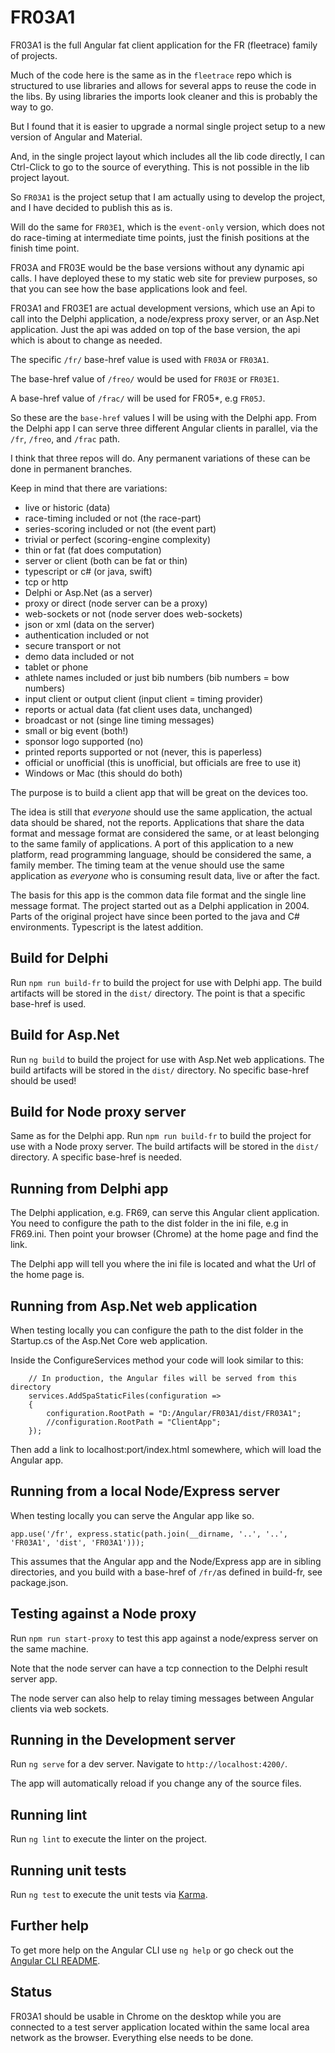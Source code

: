 ﻿# FR03A1

FR03A1 is the full Angular fat client application for the FR (fleetrace) family of projects.

Much of the code here is the same as in the `fleetrace` repo which is structured to use libraries and allows for several apps to reuse the code in the libs. By using libraries the imports look cleaner and this is probably the way to go.

But I found that it is easier to upgrade a normal single project setup to a new version of Angular and Material.

And, in the single project layout which includes all the lib code directly, I can Ctrl-Click to go to the source of everything. This is not possible in the lib project layout.

So `FR03A1` is the project setup that I am actually using to develop the project, and I have decided to publish this as is.

Will do the same for `FR03E1`, which is the `event-only` version, which does not do race-timing at intermediate time points, just the finish positions at the finish time point.

FR03A and FR03E would be the base versions without any dynamic api calls. I have deployed these to my static web site for preview purposes, so that you can see how the base applications look and feel.

FR03A1 and FR03E1 are actual development versions, which use an Api to call into the Delphi application, a node/express proxy server, or an Asp.Net application. Just the api was added on top of the base version, the api which is about to change as needed.

The specific `/fr/` base-href value is used with `FR03A` or `FR03A1`.

The base-href value of `/freo/` would be used for `FR03E` or `FR03E1`.

A base-href value of `/frac/` will be used for FR05*, e.g `FR05J`.

So these are the `base-href` values I will be using with the Delphi app.
From the Delphi app I can serve three different Angular clients in parallel, via the `/fr`, `/freo`, and `/frac` path.

I think that three repos will do. Any permanent variations of these can be done in permanent branches.

Keep in mind that there are variations:
- live or historic (data)
- race-timing included or not (the race-part)
- series-scoring included or not (the event part)
- trivial or perfect (scoring-engine complexity)
- thin or fat (fat does computation)
- server or client (both can be fat or thin)
- typescript or c# (or java, swift)
- tcp or http
- Delphi or Asp.Net (as a server)
- proxy or direct (node server can be a proxy)
- web-sockets or not (node server does web-sockets)
- json or xml (data on the server)
- authentication included or not
- secure transport or not
- demo data included or not
- tablet or phone
- athlete names included or just bib numbers (bib numbers = bow numbers)
- input client or output client (input client = timing provider)
- reports or actual data (fat client uses data, unchanged)
- broadcast or not (singe line timing messages)
- small or big event (both!)
- sponsor logo supported (no)
- printed reports supported or not (never, this is paperless)
- official or unofficial (this is unofficial, but officials are free to use it)
- Windows or Mac (this should do both)

The purpose is to build a client app that will be great on the devices too.

The idea is still that *everyone* should use the same application, the actual data should be shared, not the reports. Applications that share the data format and message format are considered the same, or at least belonging to the same family of applications. A port of this application to a new platform, read programming language, should be considered the same, a family member. The timing team at the venue should use the same application as *everyone* who is consuming result data, live or after the fact.

The basis for this app is the common data file format and the single line message format.
The project started out as a Delphi application in 2004.
Parts of the original project have since been ported to the java and C# environments.
Typescript is the latest addition.

## Build for Delphi
Run `npm run build-fr` to build the project for use with Delphi app. 
The build artifacts will be stored in the `dist/` directory.
The point is that a specific base-href is used.

## Build for Asp.Net
Run `ng build` to build the project for use with Asp.Net web applications. 
The build artifacts will be stored in the `dist/` directory.
No specific base-href should be used!

## Build for Node proxy server
Same as for the Delphi app.
Run `npm run build-fr` to build the project for use with a Node proxy server. 
The build artifacts will be stored in the `dist/` directory.
A specific base-href is needed.

## Running from Delphi app

The Delphi application, e.g. FR69, can serve this Angular client application.
You need to configure the path to the dist folder in the ini file, e.g in FR69.ini.
Then point your browser (Chrome) at the home page and find the link.

The Delphi app will tell you where the ini file is located and what the Url of the home page is.

## Running from Asp.Net web application

When testing locally you can configure the path to the dist folder in the Startup.cs of the Asp.Net Core web application.

Inside the ConfigureServices method your code will look similar to this:
```
    // In production, the Angular files will be served from this directory
    services.AddSpaStaticFiles(configuration =>
    {
        configuration.RootPath = "D:/Angular/FR03A1/dist/FR03A1";
        //configuration.RootPath = "ClientApp";
    });

```

Then add a link to localhost:port/index.html somewhere, which will load the Angular app.

## Running from a local Node/Express server

When testing locally you can serve the Angular app like so.
```
app.use('/fr', express.static(path.join(__dirname, '..', '..', 'FR03A1', 'dist', 'FR03A1')));
```

This assumes that the Angular app and the Node/Express app are in sibling directories,
and you build with a base-href of `/fr/`as defined in build-fr, see package.json.

## Testing against a Node proxy
Run `npm run start-proxy` to test this app against a node/express server on the same machine. 

Note that the node server can have a tcp connection to the Delphi result server app.

The node server can also help to relay timing messages between Angular clients via web sockets.

## Running in the Development server

Run `ng serve` for a dev server. Navigate to `http://localhost:4200/`.

The app will automatically reload if you change any of the source files.

## Running lint

Run `ng lint` to execute the linter on the project.

## Running unit tests

Run `ng test` to execute the unit tests via [Karma](https://karma-runner.github.io).

## Further help

To get more help on the Angular CLI use `ng help` or go check out the [Angular CLI README](https://github.com/angular/angular-cli/blob/master/README.md).

## Status

FR03A1 should be usable in Chrome on the desktop while you are connected to a test server application located within the same local area network as the browser. Everything else needs to be done.